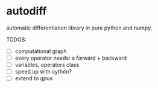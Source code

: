 # autodiff

automatic differentiation library in pure python and numpy.

TODOS:

- [ ] computational graph 
- [ ] every operator needs: a forward + backward
- [ ] variables, operators class
- [ ] speed up with cython?
- [ ] extend to gpus
